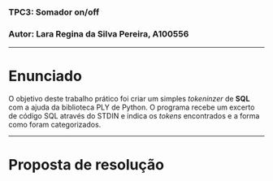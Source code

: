 ### **TPC3**: Somador on/off
### **Autor**: Lara Regina da Silva Pereira, A100556

------------------------------------------------------------------------------

# Enunciado

O objetivo deste trabalho prático foi criar um simples *tokeninzer* de **SQL** com a ajuda da biblioteca PLY de Python. O programa recebe um excerto de código SQL através do STDIN e indica os *tokens* encontrados e a forma como foram categorizados.

------------------------------------------------------------------------------

# Proposta de resolução


